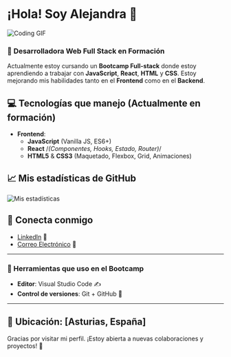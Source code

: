 # ¡Hola! Soy Alejandra 👋

![Coding GIF](https://media.giphy.com/media/2IudUHdI075HL02Pkk/giphy.gif)

### 🚀 **Desarrolladora Web Full Stack en Formación** 

Actualmente estoy cursando un **Bootcamp Full-stack** donde estoy aprendiendo a trabajar con **JavaScript**, **React**, **HTML** y **CSS**. Estoy mejorando mis habilidades tanto en el **Frontend** como en el **Backend**.

## 💻 **Tecnologías que manejo** (Actualmente en formación)

- **Frontend**:
  - **JavaScript** (Vanilla JS, ES6+)
  - **React** /*(Componentes, Hooks, Estado, Router)*/
  - **HTML5** & **CSS3** (Maquetado, Flexbox, Grid, Animaciones)

## 📈 **Mis estadísticas de GitHub**

![Mis estadísticas](https://github-readme-stats.vercel.app/api?username=Akalchi&show_icons=true&count_private=true&hide_title=true&theme=tokyonight)

## 📱 **Conecta conmigo**

- [LinkedIn](https://www.linkedin.com/in/alejandra-fern%C3%A1ndez-aa27b7269/) 💼
- [Correo Electrónico](alejandrafdez1699@gmail.com) 📧

---

### **🔧 Herramientas que uso en el Bootcamp**

- **Editor**: Visual Studio Code ✍️
- **Control de versiones**: Git + GitHub 🔀
---

## 📍 **Ubicación**: [Asturias, España]

Gracias por visitar mi perfil. ¡Estoy abierta a nuevas colaboraciones y proyectos! 🙌

